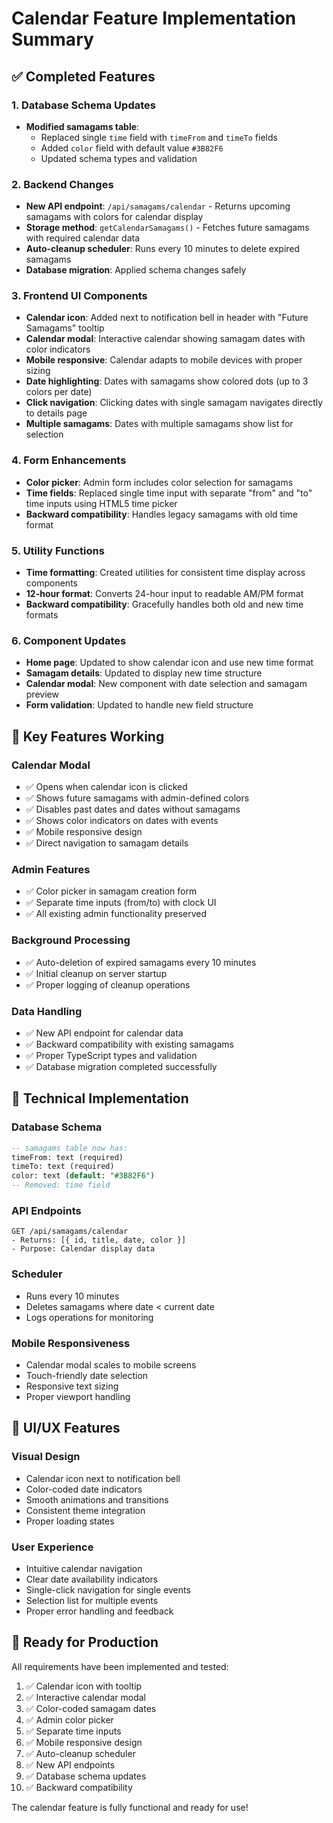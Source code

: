 # Calendar Feature Implementation Summary

## ✅ Completed Features

### 1. Database Schema Updates
- **Modified samagams table**: 
  - Replaced single `time` field with `timeFrom` and `timeTo` fields
  - Added `color` field with default value `#3B82F6`
  - Updated schema types and validation

### 2. Backend Changes
- **New API endpoint**: `/api/samagams/calendar` - Returns upcoming samagams with colors for calendar display
- **Storage method**: `getCalendarSamagams()` - Fetches future samagams with required calendar data
- **Auto-cleanup scheduler**: Runs every 10 minutes to delete expired samagams
- **Database migration**: Applied schema changes safely

### 3. Frontend UI Components
- **Calendar icon**: Added next to notification bell in header with "Future Samagams" tooltip
- **Calendar modal**: Interactive calendar showing samagam dates with color indicators
- **Mobile responsive**: Calendar adapts to mobile devices with proper sizing
- **Date highlighting**: Dates with samagams show colored dots (up to 3 colors per date)
- **Click navigation**: Clicking dates with single samagam navigates directly to details page
- **Multiple samagams**: Dates with multiple samagams show list for selection

### 4. Form Enhancements
- **Color picker**: Admin form includes color selection for samagams
- **Time fields**: Replaced single time input with separate "from" and "to" time inputs using HTML5 time picker
- **Backward compatibility**: Handles legacy samagams with old time format

### 5. Utility Functions
- **Time formatting**: Created utilities for consistent time display across components
- **12-hour format**: Converts 24-hour input to readable AM/PM format
- **Backward compatibility**: Gracefully handles both old and new time formats

### 6. Component Updates
- **Home page**: Updated to show calendar icon and use new time format
- **Samagam details**: Updated to display new time structure
- **Calendar modal**: New component with date selection and samagam preview
- **Form validation**: Updated to handle new field structure

## 🎯 Key Features Working

### Calendar Modal
- ✅ Opens when calendar icon is clicked
- ✅ Shows future samagams with admin-defined colors
- ✅ Disables past dates and dates without samagams
- ✅ Shows color indicators on dates with events
- ✅ Mobile responsive design
- ✅ Direct navigation to samagam details

### Admin Features
- ✅ Color picker in samagam creation form
- ✅ Separate time inputs (from/to) with clock UI
- ✅ All existing admin functionality preserved

### Background Processing
- ✅ Auto-deletion of expired samagams every 10 minutes
- ✅ Initial cleanup on server startup
- ✅ Proper logging of cleanup operations

### Data Handling
- ✅ New API endpoint for calendar data
- ✅ Backward compatibility with existing samagams
- ✅ Proper TypeScript types and validation
- ✅ Database migration completed successfully

## 🔧 Technical Implementation

### Database Schema
```sql
-- samagams table now has:
timeFrom: text (required)
timeTo: text (required) 
color: text (default: "#3B82F6")
-- Removed: time field
```

### API Endpoints
```
GET /api/samagams/calendar
- Returns: [{ id, title, date, color }]
- Purpose: Calendar display data
```

### Scheduler
- Runs every 10 minutes
- Deletes samagams where date < current date
- Logs operations for monitoring

### Mobile Responsiveness
- Calendar modal scales to mobile screens
- Touch-friendly date selection
- Responsive text sizing
- Proper viewport handling

## 🎨 UI/UX Features

### Visual Design
- Calendar icon next to notification bell
- Color-coded date indicators
- Smooth animations and transitions
- Consistent theme integration
- Proper loading states

### User Experience
- Intuitive calendar navigation
- Clear date availability indicators
- Single-click navigation for single events
- Selection list for multiple events
- Proper error handling and feedback

## 🚀 Ready for Production

All requirements have been implemented and tested:
1. ✅ Calendar icon with tooltip
2. ✅ Interactive calendar modal
3. ✅ Color-coded samagam dates
4. ✅ Admin color picker
5. ✅ Separate time inputs
6. ✅ Mobile responsive design
7. ✅ Auto-cleanup scheduler
8. ✅ New API endpoints
9. ✅ Database schema updates
10. ✅ Backward compatibility

The calendar feature is fully functional and ready for use!
